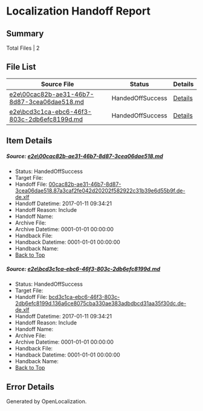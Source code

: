 # <a name='report-top'></a> Localization Handoff Report

## Summary
 Total Files | 2

## File List
 Source File | Status | Details 
 ----------- | ------ | ------- 
 [e2e\00cac82b-ae31-46b7-8d87-3cea06dae518.md](https://github.com/OpenLocalizationTestOrg/ol-test0/blob/0b9dac2bc01c878e4abd8d171fb6af1eb747335c/e2e/00cac82b-ae31-46b7-8d87-3cea06dae518.md) | HandedOffSuccess | [Details](#78b5ab92cb04641fd3d959c0dd6f3e79c93e81911)
 [e2e\bcd3c1ca-ebc6-46f3-803c-2db6efc8199d.md](https://github.com/OpenLocalizationTestOrg/ol-test0/blob/0b9dac2bc01c878e4abd8d171fb6af1eb747335c/e2e/bcd3c1ca-ebc6-46f3-803c-2db6efc8199d.md) | HandedOffSuccess | [Details](#c27936a70c5c21075b4ddda987fd25f55845c5653)

## Item Details
##### <a name='78b5ab92cb04641fd3d959c0dd6f3e79c93e81911'></a> Source: [e2e\00cac82b-ae31-46b7-8d87-3cea06dae518.md](https://github.com/OpenLocalizationTestOrg/ol-test0/blob/0b9dac2bc01c878e4abd8d171fb6af1eb747335c/e2e/00cac82b-ae31-46b7-8d87-3cea06dae518.md)
* Status: HandedOffSuccess
* Target File: 
* Handoff File: [00cac82b-ae31-46b7-8d87-3cea06dae518.87a3caf2fe042d20202f582922c31b39e6d55b9f.de-de.xlf](https://github.com/OpenLocalizationTestOrg/ol-test0-handoff/blob/1dbba7b234e6f3b2e365ad87d03eac0b0906279a/ol-handoff/OpenLocalizationTestOrg/ol-test0-dede/shujia/ht/00cac82b-ae31-46b7-8d87-3cea06dae518.87a3caf2fe042d20202f582922c31b39e6d55b9f.de-de.xlf)
* Handoff Datetime: 2017-01-11 09:34:21
* Handoff Reason: Include
* Handoff Name: 
* Archive File: 
* Archive Datetime: 0001-01-01 00:00:00
* Handback File: 
* Handback Datetime: 0001-01-01 00:00:00
* Handback Name: 
* [Back to Top](#report-top)

##### <a name='c27936a70c5c21075b4ddda987fd25f55845c5653'></a> Source: [e2e\bcd3c1ca-ebc6-46f3-803c-2db6efc8199d.md](https://github.com/OpenLocalizationTestOrg/ol-test0/blob/0b9dac2bc01c878e4abd8d171fb6af1eb747335c/e2e/bcd3c1ca-ebc6-46f3-803c-2db6efc8199d.md)
* Status: HandedOffSuccess
* Target File: 
* Handoff File: [bcd3c1ca-ebc6-46f3-803c-2db6efc8199d.136a6ce8075cba330ae383adbdbcd31aa35f30dc.de-de.xlf](https://github.com/OpenLocalizationTestOrg/ol-test0-handoff/blob/1dbba7b234e6f3b2e365ad87d03eac0b0906279a/ol-handoff/OpenLocalizationTestOrg/ol-test0-dede/shujia/ht/bcd3c1ca-ebc6-46f3-803c-2db6efc8199d.136a6ce8075cba330ae383adbdbcd31aa35f30dc.de-de.xlf)
* Handoff Datetime: 2017-01-11 09:34:21
* Handoff Reason: Include
* Handoff Name: 
* Archive File: 
* Archive Datetime: 0001-01-01 00:00:00
* Handback File: 
* Handback Datetime: 0001-01-01 00:00:00
* Handback Name: 
* [Back to Top](#report-top)


## Error Details

Generated by OpenLocalization.
